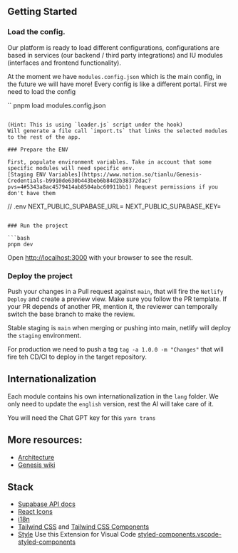 ## Getting Started

### Load the config.

Our platform is ready to load different configurations, configurations are based in services (our backend / third party integrations) and IU modules (interfaces and frontend functionality).

At the moment we have `modules.config.json` which is the main config, in the future we will have more!
Every config is like a different portal. First we need to load the config

``
pnpm load modules.config.json
```

(Hint: This is using `loader.js` script under the hook)
Will generate a file call `import.ts` that links the selected modules to the rest of the app.

### Prepare the ENV

First, populate environment variables. Take in account that some specific modules will need specific env.
[Staging ENV Variables](https://www.notion.so/tianlu/Genesis-Credentials-b9910de630b443beb6b84d2b38372dac?pvs=4#5343a8ac4579414ab8504abc60911bb1) Request permissions if you don't have them

```
// .env
NEXT_PUBLIC_SUPABASE_URL=<your supabase project url>
NEXT_PUBLIC_SUPABASE_KEY=<your supabase api key>
```

### Run the project

```bash
pnpm dev
```

Open [http://localhost:3000](http://localhost:3000) with your browser to see the result.

### Deploy the project

Push your changes in a Pull request against `main`, that will fire the `Netlify Deploy` and create a preview view.
Make sure you follow the PR template.
If your PR depends of another PR, mention it, the reviewer can temporally switch the base branch to make the review.

Stable staging is `main` when merging or pushing into main, netlify will deploy the `staging` environment.

For production we need to push a tag `tag -a 1.0.0 -m "Changes"` that will fire teh CD/CI to deploy in the target repository.

## Internationalization

Each module contains his own internationalization in the `lang` folder.
We only need to update the `english` version, rest the AI will take care of it.

You will need the Chat GPT key for this
`yarn trans`

## More resources:

- [Architecture](https://whimsical.com/frontend-arquitecture-NfUQur2e1WpvWmeH9d1mXU)
- [Genesis wiki](https://www.notion.so/tianlu/Genesis-Wiki-319c67a41c5a4b9cb5f9eadd6f04e5bb)

## Stack

- [Supabase API docs](https://supabase.com/dashboard/project/kxchqnumsodkzillsjhx/api)
- [React Icons](https://react-icons.github.io/react-icons/icons/fa6/)
- [i18n](https://react.i18next.com/)
- [Tailwind CSS](https://tailwindcss.com/docs/installation) and [Tailwind CSS Components](https://tailwindui.com/components)
- [Style](https://github.com/styled-components/styled-components) Use this Extension for Visual Code    [styled-components.vscode-styled-components]( https://marketplace.cursorapi.com/items?itemName=styled-components.vscode-styled-components)
